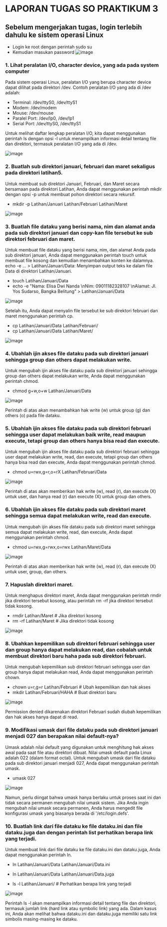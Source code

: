 # LAPORAN TUGAS SO PRAKTIKUM 3
## Sebelum mengerjakan tugas, login terlebih dahulu ke sistem operasi Linux
-	Login ke root dengan perintah sudo su
-	Kemudian masukan password
  ![image](https://github.com/user-attachments/assets/41c6141c-688c-49fa-af39-b3ba3fa1aaba)

### 1.	Lihat peralatan I/O, character device, yang ada pada system computer
Pada sistem operasi Linux, peralatan I/O yang berupa character device dapat dilihat pada direktori /dev. Contoh peralatan I/O yang ada di /dev adalah:<br/>
-	Terminal: /dev/ttyS0, /dev/ttyS1
-	Modem: /dev/modem
-	Mouse: /dev/mouse
-	Paralel Port: /dev/lp0, /dev/lp1
-	Serial Port: /dev/ttyS0, /dev/ttyS1 <br/>

Untuk melihat daftar lengkap peralatan I/O, kita dapat menggunakan perintah ls dengan opsi -l untuk menampilkan informasi detail tentang file dan direktori, termasuk peralatan I/O yang ada di /dev.<br/>

![image](https://github.com/user-attachments/assets/31344a89-31a7-4e1f-b6a2-c8ab1a946829)

### 2.	Buatlah sub direktori januari, februari dan maret sekaligus pada direktori latihan5.
Untuk membuat sub direktori Januari, Februari, dan Maret secara bersamaan pada direktori Latihan, Anda dapat menggunakan perintah mkdir dengan opsi -p untuk membuat pohon direktori secara rekursif.<br/>

- mkdir -p Latihan/Januari Latihan/Februari Latihan/Maret

![image](https://github.com/user-attachments/assets/ccdd790a-d624-4164-94b9-808766203555)

### 3.	Buatlah file dataku yang berisi nama, nim dan alamat anda pada sub direktori januari dan copy-kan file tersebut ke sub direktori februari dan maret.
Untuk membuat file dataku yang berisi nama, nim, dan alamat Anda pada sub direktori januari, Anda dapat menggunakan perintah touch untuk membuat file kosong dan kemudian menambahkan konten ke dalamnya. echo -e ... > Latihan/Januari/Data: Menyimpan output teks ke dalam file Data di direktori Latihan/Januari.<br/>

- touch Latihan/Januari/Data
- echo -e "Nama: Elisa Dwi Nanda \nNim: 09011182328107 \nAlamat: Jl. Yos Sudarso, Bangka Belitung" > Latihan/Januari/Data

![image](https://github.com/user-attachments/assets/cbc9fd54-4692-4eb7-a9b0-5917d2d872aa)

Setelah itu, Anda dapat menyalin file tersebut ke sub direktori februari dan maret menggunakan perintah cp.

- cp Latihan/Januari/Data Latihan/Februari/<br/>
- cp Latihan/Januari/Data Latihan/Maret/<br/>

![image](https://github.com/user-attachments/assets/9162e85d-e7b2-48c7-8eb3-1958d50c746a)

### 4.	Ubahlah ijin akses file dataku pada sub direktori januari sehingga group dan others dapat melakukan write.
Untuk mengubah ijin akses file dataku pada sub direktori januari sehingga group dan others dapat melakukan write, Anda dapat menggunakan perintah chmod.<br/>

- chmod g+w,o+w Latihan/Januari/Data

![image](https://github.com/user-attachments/assets/d1f7666e-3752-4911-83de-68733ecdea9b)

Perintah di atas akan menambahkan hak write (w) untuk group (g) dan others (o) pada file dataku.

### 5.	Ubahlah ijin akses file dataku pada sub direktori februari sehingga user dapat melakukan baik write, read maupun execute, tetapi group dan others hanya bisa read dan execute.
Untuk mengubah ijin akses file dataku pada sub direktori februari sehingga user dapat melakukan write, read, dan execute, tetapi group dan others hanya bisa read dan execute, Anda dapat menggunakan perintah chmod.

- chmod u=rwx,g=r,o=rX Latihan/Februari/Data

![image](https://github.com/user-attachments/assets/5bb30903-0faf-4624-a21c-c63f50d7fb71)

Perintah di atas akan memberikan hak write (w), read (r), dan execute (X) untuk user, dan hanya read (r) dan execute (X) untuk group dan others.

### 6.	Ubahlah ijin akses file dataku pada sub direktori maret sehingga semua dapat melakukan write, read dan execute.
Untuk mengubah ijin akses file dataku pada sub direktori maret sehingga semua dapat melakukan write, read, dan execute, Anda dapat menggunakan perintah chmod.

- chmod u=rwx,g=rwx,o=rwx Latihan/Maret/Data 

![image](https://github.com/user-attachments/assets/dd894b30-7132-4195-90f6-dda503e3cc66)

Perintah di atas akan memberikan hak write (w), read (r), dan execute (X) untuk user, group, dan others.

### 7.	Hapuslah direktori maret.
Untuk menghapus direktori maret, Anda dapat menggunakan perintah rmdir jika direktori tersebut kosong, atau perintah rm -rf jika direktori tersebut tidak kosong.

- rmdir Latihan/Maret  # Jika direktori kosong
- rm -rf Latihan/Maret  # Jika direktori tidak kosong

![image](https://github.com/user-attachments/assets/d0dfbcbb-a837-4698-bc46-ce064d9ed960)

### 8.	Ubahkan kepemilikan sub direktori februari sehingga user dan group hanya dapat melakukan read, dan cobalah untuk membuat direktori baru haha pada sub direktori februari.
Untuk mengubah kepemilikan sub direktori februari sehingga user dan group hanya dapat melakukan read, Anda dapat menggunakan perintah chown.

- chown u=r,g=r Latihan/Februari  # Ubah kepemilikan dan hak akses
- mkdir Latihan/Februari/HAHA  # Buat direktori baru

![image](https://github.com/user-attachments/assets/df4bc664-26da-4fbf-8485-4b07b8b8b967)

Permission denied dikarenakan direktori Februari sudah diubah kepemilikan dan hak akses hanya dapat di read.

### 9.	Modifikasi umask dari file dataku pada sub direktori januari menjadi 027 dan berapakan nilai default-nya?
Umask adalah nilai default yang digunakan untuk menghitung hak akses awal pada saat file atau direktori dibuat. Nilai umask default pada Linux adalah 022 (dalam format octal). Untuk mengubah umask dari file dataku pada sub direktori januari menjadi 027, Anda dapat menggunakan perintah umask.

- umask 027

![image](https://github.com/user-attachments/assets/405569e4-a385-4b3f-b677-0ff58c879147)

Namun, perlu diingat bahwa umask hanya berlaku untuk proses saat ini dan tidak secara permanen mengubah nilai umask sistem. Jika Anda ingin mengubah nilai umask secara permanen, Anda harus mengedit file konfigurasi umask yang biasanya berada di '/etc/login.defs'.

### 10.	Buatlah link dari file dataku ke file dataku.ini dan file dataku.juga dan dengan perintah list perhatikan berapa link yang terjadi.
Untuk membuat link dari file dataku ke file dataku.ini dan dataku.juga, Anda dapat menggunakan perintah ln.

- ln Latihan/Januari/Data Latihan/Januari/Data.ini 
- ln Latihan/Januari/Data Latihan/Januari/Data.juga 

- ls -l Latihan/Januari/  # Perhatikan berapa link yang terjadi

![image](https://github.com/user-attachments/assets/807084e7-6ddb-4faf-8005-e38272693063)

Perintah ls -l akan menampilkan informasi detail tentang file dan direktori, termasuk jumlah link (hard link atau symbolic link) yang ada. Dalam kasus ini, Anda akan melihat bahwa dataku.ini dan dataku.juga memiliki satu link simbolis masing-masing ke dataku.
